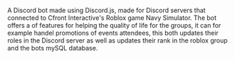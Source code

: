 A Discord bot made using Discord.js, made for Discord servers that connected to Cfront Interactive's Roblox game Navy Simulator. The bot offers a of features for helping the quality of life for the groups, it can for example handel promotions of events attendees, this both updates their roles in the Discord server as well as updates their rank in the roblox group and the bots mySQL database.
